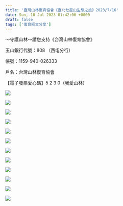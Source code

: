 ```yaml
---
title: '臺灣山林復育協會《臺北七星山生態之旅》2023/7/16'
date: Sun, 16 Jul 2023 01:42:06 +0000
draft: false
tags: ['復育短文分享']
---
```


～守護山林～請您支持《台灣山林復育協會》

玉山銀行代號：808 （西屯分行）

帳號：1159-940-026333

戶名：台灣山林復育協會

【電子發票愛心碼】5 2 3 0（我愛山林）

![](https://www.reforestation.tw/wp-content/uploads/2024/01/360158921_6819320061420909_8837455758907926815_n-1024x576.jpg)

![](https://www.reforestation.tw/wp-content/uploads/2024/01/361087075_6819320851420830_6661350387997302439_n-1024x768.jpg)

![](https://www.reforestation.tw/wp-content/uploads/2024/01/361089954_6819320618087520_3192694547370738005_n-1024x576.jpg)

![](https://www.reforestation.tw/wp-content/uploads/2024/01/361173321_6819320158087566_3003475822929826728_n-768x1024.jpg)

![](https://www.reforestation.tw/wp-content/uploads/2024/01/361175168_6819320978087484_1953539816230386179_n-1024x768.jpg)

![](https://www.reforestation.tw/wp-content/uploads/2024/01/361184076_6819320724754176_4916244702304381111_n-1024x576.jpg)

![](https://www.reforestation.tw/wp-content/uploads/2024/01/361193479_6819320704754178_5496207006923253004_n-768x1024.jpg)

![](https://www.reforestation.tw/wp-content/uploads/2024/01/361205864_6819320291420886_8525386006341851508_n-1024x576.jpg)

![](https://www.reforestation.tw/wp-content/uploads/2024/01/361240885_6819320498087532_8244488759895287760_n-1024x768.jpg)

![](https://www.reforestation.tw/wp-content/uploads/2024/01/361300508_6819320821420833_3716820051014847402_n-768x1024.jpg)

![](https://www.reforestation.tw/wp-content/uploads/2024/01/361319106_6819320241420891_1228568874429774518_n-1024x768.jpg)

![](https://www.reforestation.tw/wp-content/uploads/2024/01/361321913_6819320551420860_32948599449820484_n-1024x768.jpg)